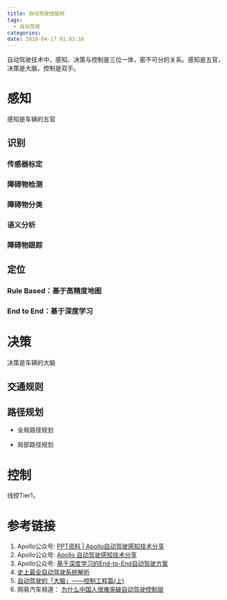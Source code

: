```yaml
---
title: 自动驾驶技能树
tags:
  - 自动驾驶
categories:
date: 2018-04-17 01:03:16
---
```


自动驾驶技术中，感知、决策与控制是三位一体，密不可分的关系。感知是五官，决策是大脑，控制是双手。

# 感知

感知是车辆的五官

## 识别

### 传感器标定

### 障碍物检测

### 障碍物分类

### 语义分析

### 障碍物跟踪

## 定位

### Rule Based：基于高精度地图

### End to End：基于深度学习

# 决策

决策是车辆的大脑

## 交通规则

## 路径规划

- 全局路径规划

- 局部路径规划

# 控制

线控Tier1，

# 参考链接

1. Apollo公众号: [PPT资料 | Apollo自动驾驶感知技术分享](https://mp.weixin.qq.com/s/4jbJoIsIKYmEz82a4WkIlg)
2. Apollo公众号: [Apollo 自动驾驶感知技术分享](https://mp.weixin.qq.com/s/7uBQgYQ6ThasQA4aK4RDfg)
3. Apollo公众号: [基于深度学习的End-to-End自动驾驶方案](https://mp.weixin.qq.com/s/edLmFgXS1_LujYvM-nRazQ)
4. [史上最全自动驾驶系统解析](https://mp.weixin.qq.com/s/RFN8MXFhiH8RhNfV2rYP-g)
5. [自动驾驶的「大脑」——控制工程篇(上)](http://baijiahao.baidu.com/s?id=1588139710848188859&wfr=spider&for=pc)
6. 网易汽车频道： [为什么中国人很难突破自动驾驶控制层](http://auto.163.com/17/0512/08/CK7JTQRI000884MM.html)

